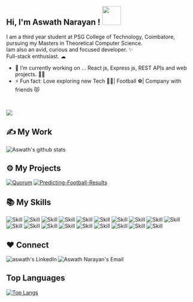 <!--
**aswath2001/aswath2001** is a ✨ _special_ ✨ repository because its `README.md` (this file) appears on your GitHub profile.

Here are some ideas to get you started:

- 🔭 I’m currently working on Web Development
- 🌱 I’m currently learning ...
- 👯 I’m looking to collaborate on ...
- 🤔 I’m looking for help with ...
- 💬 Ask me about ...
- 📫 How to reach me: ...
- 😄 Pronouns: ...
- ⚡ Fun fact: ...
-->

## Hi, I'm Aswath Narayan ! <img src="https://media.giphy.com/media/mGcNjsfWAjY5AEZNw6/giphy.gif" width="50"></h2>
 

 I am a third year student at PSG College of Technology, Coimbatore, pursuing my Masters in Theoretical Computer Science.<br>
 Iam also an avid, curious and focused developer. ✨ <br>
 Full-stack enthusiast. ☁
 <br>

- 🔭 I’m currently working on ... React js, Express js, REST APIs and web projects. 🐱‍👤
- ⚡ Fun fact: Love exploring new Tech 👨‍💻| Football ⚽| Company with friends 😻 
 <br>

![](https://visitor-badge.laobi.icu/badge?page_id=aswath2001.visitor-badge&style=flat-square&color=0088cc)<br>

## ✍ My Work

![Aswath's github stats](https://github-readme-stats.vercel.app/api?username=aswath2001&show_icons=true&theme=dark)

## ⚙ My Projects

[![Quorum](https://github-readme-stats.vercel.app/api/pin/?username=aswath2001&repo=QuorumDB&show_icons=true&theme=dark)](https://github.com/aswath2001/QuorumDB)
[![Predicting-Football-Results](https://github-readme-stats.vercel.app/api/pin/?username=aswath2001&repo=Predicting-Football-Results&show_icons=true&theme=dark)](https://github.com/aswath2001/Predicting-Football-Results)


## 📚 My Skills

![Skill](https://img.shields.io/badge/HTML5-E34F26?style=for-the-badge&logo=html5&logoColor=white)
![Skill](https://img.shields.io/badge/CSS3-1572B6?style=for-the-badge&logo=css3&logoColor=white)
![Skill](https://img.shields.io/badge/JavaScript-323330?style=for-the-badge&logo=javascript&logoColor=F7DF1E)
![Skill](https://img.shields.io/badge/Node.js-43853D?style=for-the-badge&logo=node.js&logoColor=white)
![Skill](https://img.shields.io/badge/npm-CB3837?style=for-the-badge&logo=npm&logoColor=white)
![Skill](https://img.shields.io/badge/Express.js-000000?style=for-the-badge&logo=express&logoColor=white)
![Skill](https://img.shields.io/badge/c++-ED8B00?style=for-the-badge&logo=java&logoColor=white)
![Skill](https://img.shields.io/badge/React-20232A?style=for-the-badge&logo=react&logoColor=61DAFB)
![Skill](https://img.shields.io/badge/Bootstrap-563D7C?style=for-the-badge&logo=bootstrap&logoColor=white)
![Skill](https://img.shields.io/badge/React_Bootstrap-563D7C?style=for-the-badge&logo=reactstrap&logoColor=white)
![Skill](https://img.shields.io/badge/styled--components-DB7093?style=for-the-badge&logo=styled-components&logoColor=white)
![Skill](https://img.shields.io/badge/Material--UI-0081CB?style=for-the-badge&logo=material-ui&logoColor=white)
![Skill](https://img.shields.io/badge/React_Router-CA4245?style=for-the-badge&logo=react-router&logoColor=white)
![Skill](https://img.shields.io/badge/MongoDB-0769AD?style=for-the-badge&logo=mongodb&logoColor=white)
![Skill](https://img.shields.io/badge/Netlify-00C7B7?style=for-the-badge&logo=netlify&logoColor=white)
![Skill](https://img.shields.io/badge/Heroku-430098?style=for-the-badge&logo=heroku&logoColor=white)
![Skill](https://img.shields.io/badge/Git-F05032?style=for-the-badge&logo=git&logoColor=white)
![Skill](https://img.shields.io/badge/Postman-FF6C37?style=for-the-badge&logo=Postman&logoColor=white)
![Skill](https://img.shields.io/badge/Visual_Studio_Code-0078D4?style=for-the-badge&logo=visual%20studio%20code&logoColor=white)

## ❤ Connect


<a href="https://www.linkedin.com/in/aswath-narayan-86790018b/">
  <img align="left" alt="aswath's LinkedIn" src="https://img.icons8.com/bubbles/50/000000/linkedin.png"/>
</a>

<a href="mailto:aswathnarayan87@gmail.com">
  <img align="left" alt="Aswath Narayan's Email" src="https://img.icons8.com/bubbles/50/000000/gmail.png"/><br>
</a>

## Top Languages

[![Top Langs](https://github-readme-stats.vercel.app/api/top-langs/?username=aswath2001&layout=compact&theme=gotham&hide_border=true&langs_count=10)](https://github.com/aswath2001)
